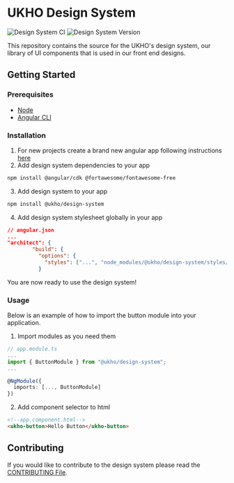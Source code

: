 # UKHO Design System

![Design System CI](https://github.com/UKHO/design-system/workflows/Design%20System%20CI/badge.svg?branch=master) ![Design System Version](https://img.shields.io/npm/v/@ukho/design-system?label=%40ukho%2Fdesign-system)

This repository contains the source for the UKHO's design system, our library of UI components that is used in our front end designs.

## Getting Started

### Prerequisites

- [Node](https://nodejs.org/en/)
- [Angular CLI](https://angular.io/cli#installing-angular-cli)

### Installation

1. For new projects create a brand new angular app following instructions [here](https://angular.io/guide/setup-local)
2. Add design system dependencies to your app

```sh
npm install @angular/cdk @fortawesome/fontawesome-free
```

3. Add design system to your app

```sh
npm install @ukho/design-system
```

4. Add design system stylesheet globally in your app

```json
// angular.json
...
"architect": {
        "build": {
          "options": {
            "styles": ["...", "node_modules/@ukho/design-system/styles/core.scss"],
          }
```

You are now ready to use the design system!

### Usage

Below is an example of how to import the button module into your application.

1. Import modules as you need them

```typescript
// app.module.ts
...
import { ButtonModule } from "@ukho/design-system";
...

@NgModule({
  imports: [..., ButtonModule]
})
```

2. Add component selector to html

```html
<!--app.component.html-->
<ukho-button>Hello Button</ukho-button>
```

## Contributing

If you would like to contribute to the design system please read the [CONTRIBUTING File](https://github.com/UKHO/design-system/blob/master/CONTRIBUTING.md).
